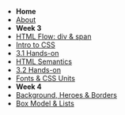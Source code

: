 - **Home**
- [About](/)
- **Week 3**
- [HTML Flow: div & span](./wk3/wk03_HTML_Flow_Containers.md)
- [Intro to CSS](./wk3/wk03_Intro_CSS.md)
- [3.1 Hands-on](./wk3/wk3_1_Handson.md)
- [HTML Semantics](./wk3/wk3_2_HTML_Semantics.md)
- [3.2 Hands-on](./wk3/wk3_2_Handson.md)
- [Fonts & CSS Units](./wk/../wk3/wk3_3_text_units.md)
- **Week 4**
- [Background, Heroes & Borders](./wk4/wk4_1_background_heroes_border.md)
- [Box Model & Lists](./wk4/wk4_2_boxModel_lists.md)